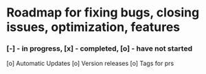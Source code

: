 # Roadmap for fixing bugs, closing issues, optimization, features

### [-] - in progress, [x] - completed, [o] - have not started

[o] Automatic Updates
[o] Version releases
[o] Tags for prs
